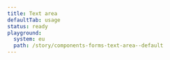 ```yaml
---
title: Text area
defaultTab: usage
status: ready
playground:
  system: eu
  path: /story/components-forms-text-area--default
---
```

